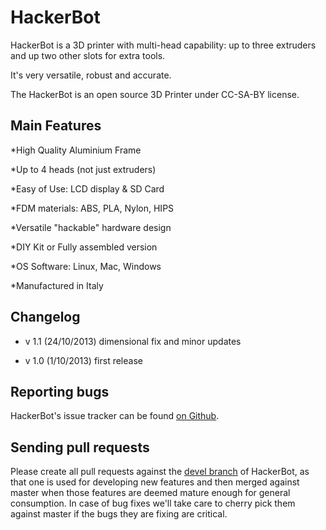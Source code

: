 HackerBot
=========

HackerBot is a 3D printer with multi-head capability: up to three extruders and up two other slots for extra tools.

It's very versatile, robust and accurate.

The HackerBot is an open source 3D Printer under CC-SA-BY license.


Main Features
--------------

*High Quality Aluminium Frame

*Up to 4 heads (not just extruders)

*Easy of Use: LCD display & SD Card

*FDM materials: ABS, PLA, Nylon, HIPS

*Versatile "hackable" hardware design

*DIY Kit or Fully assembled version

*OS Software: Linux, Mac, Windows

*Manufactured in Italy


Changelog
-------------
* v 1.1 (24/10/2013) dimensional fix and minor updates

* v 1.0 (1/10/2013) first release


Reporting bugs
--------------
HackerBot's issue tracker can be found [on Github](https://github.com/OSHW/HackerBot/issues).


Sending pull requests
---------------------

Please create all pull requests against the [devel branch](https://github.com/OSHW/HackerBot/tree/devel) of HackerBot, as that one is used for developing new 
features and then merged against master when those features are deemed mature enough for general consumption. In case
of bug fixes we'll take care to cherry pick them against master if the bugs they are fixing are critical.

